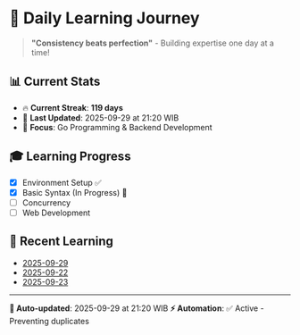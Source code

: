 # 🚀 Daily Learning Journey

> **"Consistency beats perfection"** - Building expertise one day at a time!

## 📊 Current Stats
- 🔥 **Current Streak**: **119 days**
- 📅 **Last Updated**: 2025-09-29 at 21:20 WIB
- 🎯 **Focus**: Go Programming & Backend Development

## 🎓 Learning Progress
- [x] Environment Setup ✅
- [x] Basic Syntax (In Progress) 🔄
- [ ] Concurrency
- [ ] Web Development

## 📖 Recent Learning
- [2025-09-29](learning-log/.md)
- [2025-09-22](learning-log/.md)
- [2025-09-23](learning-log/.md)

---
**🤖 Auto-updated**: 2025-09-29 at 21:20 WIB
**⚡ Automation**: ✅ Active - Preventing duplicates
